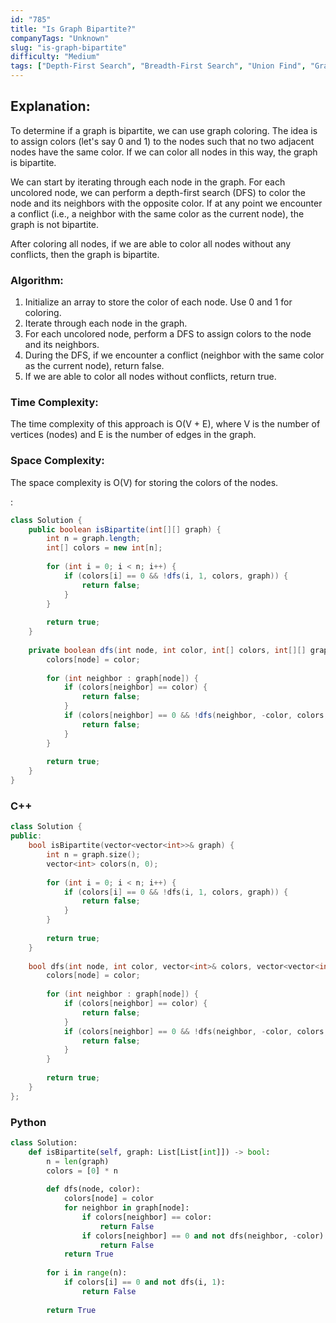 ```yaml
---
id: "785"
title: "Is Graph Bipartite?"
companyTags: "Unknown"
slug: "is-graph-bipartite"
difficulty: "Medium"
tags: ["Depth-First Search", "Breadth-First Search", "Union Find", "Graph"]
---
```


## Explanation:
To determine if a graph is bipartite, we can use graph coloring. The idea is to assign colors (let's say 0 and 1) to the nodes such that no two adjacent nodes have the same color. If we can color all nodes in this way, the graph is bipartite.

We can start by iterating through each node in the graph. For each uncolored node, we can perform a depth-first search (DFS) to color the node and its neighbors with the opposite color. If at any point we encounter a conflict (i.e., a neighbor with the same color as the current node), the graph is not bipartite.

After coloring all nodes, if we are able to color all nodes without any conflicts, then the graph is bipartite.

### Algorithm:
1. Initialize an array to store the color of each node. Use 0 and 1 for coloring.
2. Iterate through each node in the graph.
3. For each uncolored node, perform a DFS to assign colors to the node and its neighbors.
4. During the DFS, if we encounter a conflict (neighbor with the same color as the current node), return false.
5. If we are able to color all nodes without conflicts, return true.

### Time Complexity:
The time complexity of this approach is O(V + E), where V is the number of vertices (nodes) and E is the number of edges in the graph.

### Space Complexity:
The space complexity is O(V) for storing the colors of the nodes.

:

```java
class Solution {
    public boolean isBipartite(int[][] graph) {
        int n = graph.length;
        int[] colors = new int[n];
        
        for (int i = 0; i < n; i++) {
            if (colors[i] == 0 && !dfs(i, 1, colors, graph)) {
                return false;
            }
        }
        
        return true;
    }
    
    private boolean dfs(int node, int color, int[] colors, int[][] graph) {
        colors[node] = color;
        
        for (int neighbor : graph[node]) {
            if (colors[neighbor] == color) {
                return false;
            }
            if (colors[neighbor] == 0 && !dfs(neighbor, -color, colors, graph)) {
                return false;
            }
        }
        
        return true;
    }
}
```

### C++
```cpp
class Solution {
public:
    bool isBipartite(vector<vector<int>>& graph) {
        int n = graph.size();
        vector<int> colors(n, 0);
        
        for (int i = 0; i < n; i++) {
            if (colors[i] == 0 && !dfs(i, 1, colors, graph)) {
                return false;
            }
        }
        
        return true;
    }
    
    bool dfs(int node, int color, vector<int>& colors, vector<vector<int>>& graph) {
        colors[node] = color;
        
        for (int neighbor : graph[node]) {
            if (colors[neighbor] == color) {
                return false;
            }
            if (colors[neighbor] == 0 && !dfs(neighbor, -color, colors, graph)) {
                return false;
            }
        }
        
        return true;
    }
};
```

### Python
```python
class Solution:
    def isBipartite(self, graph: List[List[int]]) -> bool:
        n = len(graph)
        colors = [0] * n
        
        def dfs(node, color):
            colors[node] = color
            for neighbor in graph[node]:
                if colors[neighbor] == color:
                    return False
                if colors[neighbor] == 0 and not dfs(neighbor, -color):
                    return False
            return True
        
        for i in range(n):
            if colors[i] == 0 and not dfs(i, 1):
                return False
        
        return True
```